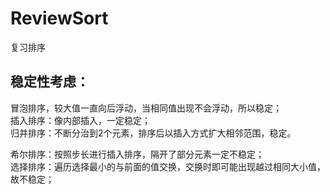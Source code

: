 # ReviewSort
复习排序
## 稳定性考虑：
冒泡排序，较大值一直向后浮动，当相同值出现不会浮动，所以稳定；  
插入排序：像内部插入，一定稳定；  
归并排序：不断分治到2个元素，排序后以插入方式扩大相邻范围，稳定。    

希尔排序：按照步长进行插入排序，隔开了部分元素一定不稳定；  
选择排序：遍历选择最小的与前面的值交换，交换时即可能出现越过相同大小值，故不稳定；  
